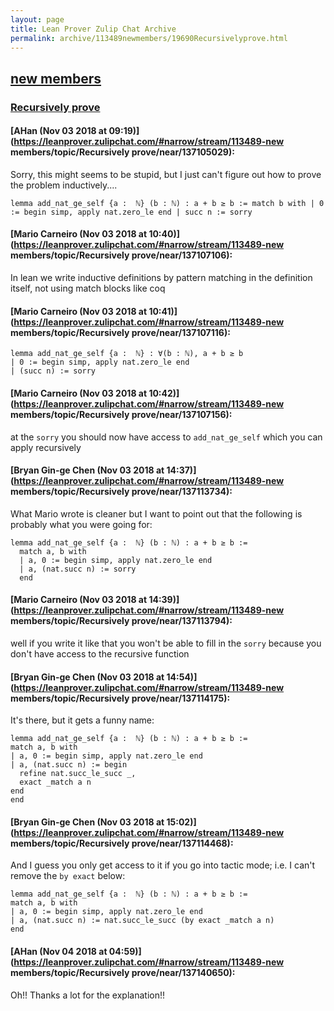 ```yaml
---
layout: page
title: Lean Prover Zulip Chat Archive 
permalink: archive/113489newmembers/19690Recursivelyprove.html
---
```


## [new members](index.html)
### [Recursively prove](19690Recursivelyprove.html)

#### [AHan (Nov 03 2018 at 09:19)](https://leanprover.zulipchat.com/#narrow/stream/113489-new members/topic/Recursively prove/near/137105029):
Sorry, this might seems to be stupid, but I just can't figure out how to prove the problem inductively....

`lemma add_nat_ge_self {a :  ℕ} (b : ℕ) : a + b ≥ b :=
  match b with
  | 0 := begin simp, apply nat.zero_le end
  | succ n := sorry`

#### [Mario Carneiro (Nov 03 2018 at 10:40)](https://leanprover.zulipchat.com/#narrow/stream/113489-new members/topic/Recursively prove/near/137107106):
In lean we write inductive definitions by pattern matching in the definition itself, not using match blocks like coq

#### [Mario Carneiro (Nov 03 2018 at 10:41)](https://leanprover.zulipchat.com/#narrow/stream/113489-new members/topic/Recursively prove/near/137107116):
```
lemma add_nat_ge_self {a :  ℕ} : ∀(b : ℕ), a + b ≥ b
| 0 := begin simp, apply nat.zero_le end
| (succ n) := sorry
```

#### [Mario Carneiro (Nov 03 2018 at 10:42)](https://leanprover.zulipchat.com/#narrow/stream/113489-new members/topic/Recursively prove/near/137107156):
at the `sorry` you should now have access to `add_nat_ge_self` which you can apply recursively

#### [Bryan Gin-ge Chen (Nov 03 2018 at 14:37)](https://leanprover.zulipchat.com/#narrow/stream/113489-new members/topic/Recursively prove/near/137113734):
What Mario wrote is cleaner but I want to point out that the following is probably what you were going for:
```lean
lemma add_nat_ge_self {a :  ℕ} (b : ℕ) : a + b ≥ b :=
  match a, b with
  | a, 0 := begin simp, apply nat.zero_le end
  | a, (nat.succ n) := sorry
  end
```

#### [Mario Carneiro (Nov 03 2018 at 14:39)](https://leanprover.zulipchat.com/#narrow/stream/113489-new members/topic/Recursively prove/near/137113794):
well if you write it like that you won't be able to fill in the `sorry` because you don't have access to the recursive function

#### [Bryan Gin-ge Chen (Nov 03 2018 at 14:54)](https://leanprover.zulipchat.com/#narrow/stream/113489-new members/topic/Recursively prove/near/137114175):
It's there, but it gets a funny name:
```lean
lemma add_nat_ge_self {a :  ℕ} (b : ℕ) : a + b ≥ b :=
match a, b with
| a, 0 := begin simp, apply nat.zero_le end
| a, (nat.succ n) := begin
  refine nat.succ_le_succ _,
  exact _match a n
end
end
```

#### [Bryan Gin-ge Chen (Nov 03 2018 at 15:02)](https://leanprover.zulipchat.com/#narrow/stream/113489-new members/topic/Recursively prove/near/137114468):
And I guess you only get access to it if you go into tactic mode; i.e. I can't remove the `by exact` below:
```lean
lemma add_nat_ge_self {a :  ℕ} (b : ℕ) : a + b ≥ b :=
match a, b with
| a, 0 := begin simp, apply nat.zero_le end
| a, (nat.succ n) := nat.succ_le_succ (by exact _match a n)
end
```

#### [AHan (Nov 04 2018 at 04:59)](https://leanprover.zulipchat.com/#narrow/stream/113489-new members/topic/Recursively prove/near/137140650):
Oh!! Thanks a lot for the explanation!!

